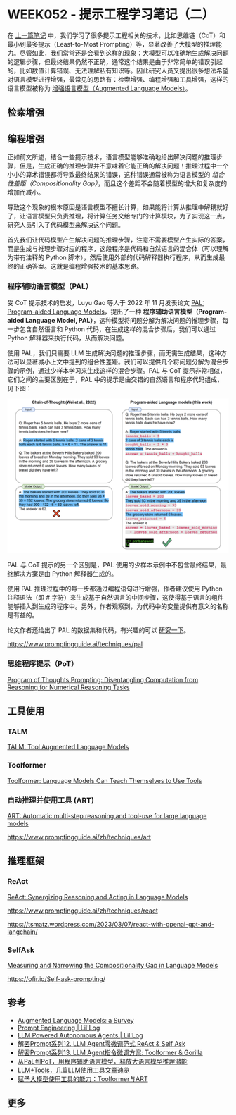 # WEEK052 - 提示工程学习笔记（二）

在 [上一篇笔记](../week051-prompt-engineering-notes/README.md) 中，我们学习了很多提示工程相关的技术，比如思维链（CoT）和最小到最多提示（Least-to-Most Prompting）等，显著改善了大模型的推理能力。尽管如此，我们常常还是会看到这样的现象：大模型可以准确地生成解决问题的逻辑步骤，但最终结果仍然不正确，通常这个结果是由于非常简单的错误引起的，比如数值计算错误、无法理解私有知识等。因此研究人员又提出很多想法希望对语言模型进行增强，最常见的思路有：检索增强、编程增强和工具增强，这样的语言模型被称为 [增强语言模型（Augmented Language Models）](https://arxiv.org/abs/2302.07842)。

## 检索增强

## 编程增强

正如前文所述，结合一些提示技术，语言模型能够准确地给出解决问题的推理步骤，但是，生成正确的推理步骤并不意味着它能正确的解决问题！推理过程中一个小小的算术错误都将导致最终结果的错误，这种错误通常被称为语言模型的 *组合性差距（Compositionality Gap）*，而且这个差距不会随着模型的增大和复杂度的增加而减小。

导致这个现象的根本原因是语言模型不擅长计算，如果能将计算从推理中解耦就好了，让语言模型只负责推理，将计算任务交给专门的计算模块，为了实现这一点，研究人员引入了代码模型来解决这个问题。

首先我们让代码模型产生解决问题的推理步骤，注意不需要模型产生实际的答案，而是生成与推理步骤对应的程序，这段程序是代码和自然语言的混合体（可以理解为带有注释的 Python 脚本），然后使用外部的代码解释器执行程序，从而生成最终的正确答案。这就是编程增强技术的基本思路。

### 程序辅助语言模型（PAL）

受 CoT 提示技术的启发，Luyu Gao 等人于 2022 年 11 月发表论文 [PAL: Program-aided Language Models](https://arxiv.org/abs/2211.10435)，提出了一种 **程序辅助语言模型（Program-aided Language Model, PAL）**，这种模型将问题分解为解决问题的推理步骤，每一步包含自然语言和 Python 代码，在生成这样的混合步骤后，我们可以通过 Python 解释器来执行代码，从而解决问题。

使用 PAL，我们只需要 LLM 生成解决问题的推理步骤，而无需生成结果，这种方法可以显著减小上文中提到的组合性差距。我们可以提供几个将问题分解为混合步骤的示例，通过少样本学习来生成这样的混合步骤。PAL 与 CoT 提示非常相似，它们之间的主要区别在于，PAL 中的提示是由交错的自然语言和程序代码组成，见下图：

![](./images/pal.png)

PAL 与 CoT 提示的另一个区别是，PAL 使用的少样本示例中不包含最终结果，最终解决方案是由 Python 解释器生成的。

使用 PAL 推理过程中的每一步都通过编程语句进行增强，作者建议使用 Python 注释语法（即 # 字符）来生成基于自然语言的中间步骤，这使得基于语言的组件能够插入到生成的程序中。另外，作者观察到，为代码中的变量提供有意义的名称是有益的。

论文作者还给出了 PAL 的数据集和代码，有兴趣的可以 [研究一下](https://reasonwithpal.com/)。

https://www.promptingguide.ai/techniques/pal

### 思维程序提示（PoT）

[Program of Thoughts Prompting: Disentangling Computation from Reasoning for Numerical Reasoning Tasks](https://arxiv.org/abs/2211.12588)

## 工具使用

### TALM

[TALM: Tool Augmented Language Models](https://arxiv.org/abs/2205.12255)

### Toolformer

[Toolformer: Language Models Can Teach Themselves to Use Tools](https://arxiv.org/abs/2302.04761)

### 自动推理并使用工具 (ART)

[ART: Automatic multi-step reasoning and tool-use for large language models](https://arxiv.org/abs/2303.09014)

https://www.promptingguide.ai/zh/techniques/art

## 推理框架

### ReAct

[ReAct: Synergizing Reasoning and Acting in Language Models](https://arxiv.org/abs/2210.03629)

https://www.promptingguide.ai/zh/techniques/react

https://tsmatz.wordpress.com/2023/03/07/react-with-openai-gpt-and-langchain/

### SelfAsk

[Measuring and Narrowing the Compositionality Gap in Language Models](https://arxiv.org/abs/2210.03350)

https://ofir.io/Self-ask-prompting/

## 参考

* [Augmented Language Models: a Survey](https://arxiv.org/abs/2302.07842)
* [Prompt Engineering | Lil'Log](https://lilianweng.github.io/posts/2023-03-15-prompt-engineering/)
* [LLM Powered Autonomous Agents | Lil'Log](https://lilianweng.github.io/posts/2023-06-23-agent/)
* [解密Prompt系列12. LLM Agent零微调范式 ReAct & Self Ask](https://cloud.tencent.com/developer/article/2305421)
* [解密Prompt系列13. LLM Agent指令微调方案: Toolformer & Gorilla](https://cloud.tencent.com/developer/article/2312674)
* [从PaL到PoT，用程序辅助语言模型，释放大语言模型推理潜能](https://www.ai2news.com/blog/2965081/)
* [LLM+Tools，几篇LLM使用工具文章速览](https://zhuanlan.zhihu.com/p/641402205)
* [赋予大模型使用工具的能力：Toolformer与ART](https://blog.csdn.net/bqw18744018044/article/details/134489247)

## 更多
